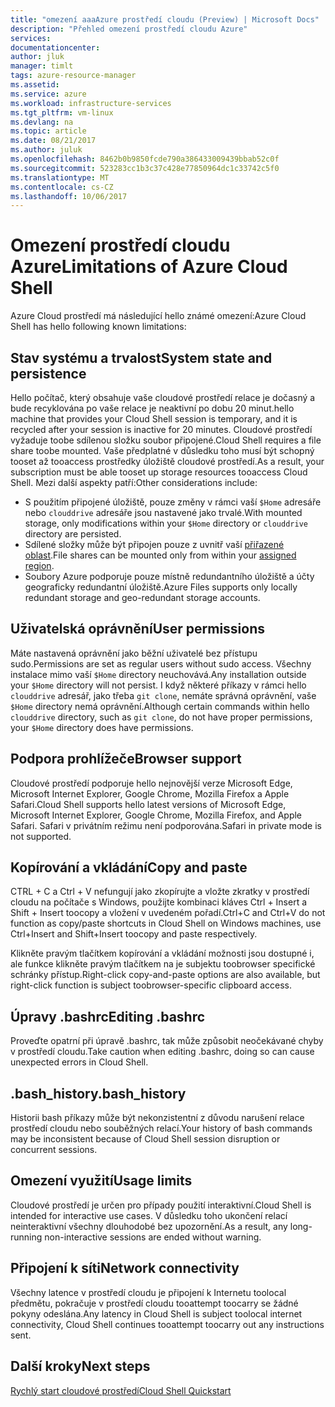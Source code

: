 ```yaml
---
title: "omezení aaaAzure prostředí cloudu (Preview) | Microsoft Docs"
description: "Přehled omezení prostředí cloudu Azure"
services: 
documentationcenter: 
author: jluk
manager: timlt
tags: azure-resource-manager
ms.assetid: 
ms.service: azure
ms.workload: infrastructure-services
ms.tgt_pltfrm: vm-linux
ms.devlang: na
ms.topic: article
ms.date: 08/21/2017
ms.author: juluk
ms.openlocfilehash: 8462b0b9850fcde790a386433009439bbab52c0f
ms.sourcegitcommit: 523283cc1b3c37c428e77850964dc1c33742c5f0
ms.translationtype: MT
ms.contentlocale: cs-CZ
ms.lasthandoff: 10/06/2017
---
```

# <a name="limitations-of-azure-cloud-shell"></a><span data-ttu-id="450ac-103">Omezení prostředí cloudu Azure</span><span class="sxs-lookup"><span data-stu-id="450ac-103">Limitations of Azure Cloud Shell</span></span>
<span data-ttu-id="450ac-104">Azure Cloud prostředí má následující hello známé omezení:</span><span class="sxs-lookup"><span data-stu-id="450ac-104">Azure Cloud Shell has hello following known limitations:</span></span>

## <a name="system-state-and-persistence"></a><span data-ttu-id="450ac-105">Stav systému a trvalost</span><span class="sxs-lookup"><span data-stu-id="450ac-105">System state and persistence</span></span>
<span data-ttu-id="450ac-106">Hello počítač, který obsahuje vaše cloudové prostředí relace je dočasný a bude recyklována po vaše relace je neaktivní po dobu 20 minut.</span><span class="sxs-lookup"><span data-stu-id="450ac-106">hello machine that provides your Cloud Shell session is temporary, and it is recycled after your session is inactive for 20 minutes.</span></span> <span data-ttu-id="450ac-107">Cloudové prostředí vyžaduje toobe sdílenou složku soubor připojené.</span><span class="sxs-lookup"><span data-stu-id="450ac-107">Cloud Shell requires a file share toobe mounted.</span></span> <span data-ttu-id="450ac-108">Vaše předplatné v důsledku toho musí být schopný tooset až tooaccess prostředky úložiště cloudové prostředí.</span><span class="sxs-lookup"><span data-stu-id="450ac-108">As a result, your subscription must be able tooset up storage resources tooaccess Cloud Shell.</span></span> <span data-ttu-id="450ac-109">Mezi další aspekty patří:</span><span class="sxs-lookup"><span data-stu-id="450ac-109">Other considerations include:</span></span>
* <span data-ttu-id="450ac-110">S použitím připojené úložiště, pouze změny v rámci vaší `$Home` adresáře nebo `clouddrive` adresáře jsou nastavené jako trvalé.</span><span class="sxs-lookup"><span data-stu-id="450ac-110">With mounted storage, only modifications within your `$Home` directory or `clouddrive` directory are persisted.</span></span>
* <span data-ttu-id="450ac-111">Sdílené složky může být připojen pouze z uvnitř vaší [přiřazené oblast](persisting-shell-storage.md#mount-a-new-clouddrive).</span><span class="sxs-lookup"><span data-stu-id="450ac-111">File shares can be mounted only from within your [assigned region](persisting-shell-storage.md#mount-a-new-clouddrive).</span></span>
* <span data-ttu-id="450ac-112">Soubory Azure podporuje pouze místně redundantního úložiště a účty geograficky redundantní úložiště.</span><span class="sxs-lookup"><span data-stu-id="450ac-112">Azure Files supports only locally redundant storage and geo-redundant storage accounts.</span></span>

## <a name="user-permissions"></a><span data-ttu-id="450ac-113">Uživatelská oprávnění</span><span class="sxs-lookup"><span data-stu-id="450ac-113">User permissions</span></span>
<span data-ttu-id="450ac-114">Máte nastavená oprávnění jako běžní uživatelé bez přístupu sudo.</span><span class="sxs-lookup"><span data-stu-id="450ac-114">Permissions are set as regular users without sudo access.</span></span> <span data-ttu-id="450ac-115">Všechny instalace mimo vaší `$Home` directory neuchovává.</span><span class="sxs-lookup"><span data-stu-id="450ac-115">Any installation outside your `$Home` directory will not persist.</span></span>
<span data-ttu-id="450ac-116">I když některé příkazy v rámci hello `clouddrive` adresář, jako třeba `git clone`, nemáte správná oprávnění, vaše `$Home` directory nemá oprávnění.</span><span class="sxs-lookup"><span data-stu-id="450ac-116">Although certain commands within hello `clouddrive` directory, such as `git clone`, do not have proper permissions, your `$Home` directory does have permissions.</span></span>

## <a name="browser-support"></a><span data-ttu-id="450ac-117">Podpora prohlížeče</span><span class="sxs-lookup"><span data-stu-id="450ac-117">Browser support</span></span>
<span data-ttu-id="450ac-118">Cloudové prostředí podporuje hello nejnovější verze Microsoft Edge, Microsoft Internet Explorer, Google Chrome, Mozilla Firefox a Apple Safari.</span><span class="sxs-lookup"><span data-stu-id="450ac-118">Cloud Shell supports hello latest versions of Microsoft Edge, Microsoft Internet Explorer, Google Chrome, Mozilla Firefox, and Apple Safari.</span></span> <span data-ttu-id="450ac-119">Safari v privátním režimu není podporována.</span><span class="sxs-lookup"><span data-stu-id="450ac-119">Safari in private mode is not supported.</span></span>

## <a name="copy-and-paste"></a><span data-ttu-id="450ac-120">Kopírování a vkládání</span><span class="sxs-lookup"><span data-stu-id="450ac-120">Copy and paste</span></span>
<span data-ttu-id="450ac-121">CTRL + C a Ctrl + V nefungují jako zkopírujte a vložte zkratky v prostředí cloudu na počítače s Windows, použijte kombinaci kláves Ctrl + Insert a Shift + Insert toocopy a vložení v uvedeném pořadí.</span><span class="sxs-lookup"><span data-stu-id="450ac-121">Ctrl+C and Ctrl+V do not function as copy/paste shortcuts in Cloud Shell on Windows machines, use Ctrl+Insert and Shift+Insert toocopy and paste respectively.</span></span>

<span data-ttu-id="450ac-122">Klikněte pravým tlačítkem kopírování a vkládání možnosti jsou dostupné i, ale funkce klikněte pravým tlačítkem na je subjektu toobrowser specifické schránky přístup.</span><span class="sxs-lookup"><span data-stu-id="450ac-122">Right-click copy-and-paste options are also available, but right-click function is subject toobrowser-specific clipboard access.</span></span>

## <a name="editing-bashrc"></a><span data-ttu-id="450ac-123">Úpravy .bashrc</span><span class="sxs-lookup"><span data-stu-id="450ac-123">Editing .bashrc</span></span>
<span data-ttu-id="450ac-124">Proveďte opatrní při úpravě .bashrc, tak může způsobit neočekávané chyby v prostředí cloudu.</span><span class="sxs-lookup"><span data-stu-id="450ac-124">Take caution when editing .bashrc, doing so can cause unexpected errors in Cloud Shell.</span></span>

## <a name="bashhistory"></a><span data-ttu-id="450ac-125">.bash_history</span><span class="sxs-lookup"><span data-stu-id="450ac-125">.bash_history</span></span>
<span data-ttu-id="450ac-126">Historii bash příkazy může být nekonzistentní z důvodu narušení relace prostředí cloudu nebo souběžných relací.</span><span class="sxs-lookup"><span data-stu-id="450ac-126">Your history of bash commands may be inconsistent because of Cloud Shell session disruption or concurrent sessions.</span></span>

## <a name="usage-limits"></a><span data-ttu-id="450ac-127">Omezení využití</span><span class="sxs-lookup"><span data-stu-id="450ac-127">Usage limits</span></span>
<span data-ttu-id="450ac-128">Cloudové prostředí je určen pro případy použití interaktivní.</span><span class="sxs-lookup"><span data-stu-id="450ac-128">Cloud Shell is intended for interactive use cases.</span></span> <span data-ttu-id="450ac-129">V důsledku toho ukončení relací neinteraktivní všechny dlouhodobé bez upozornění.</span><span class="sxs-lookup"><span data-stu-id="450ac-129">As a result, any long-running non-interactive sessions are ended without warning.</span></span>

## <a name="network-connectivity"></a><span data-ttu-id="450ac-130">Připojení k síti</span><span class="sxs-lookup"><span data-stu-id="450ac-130">Network connectivity</span></span>
<span data-ttu-id="450ac-131">Všechny latence v prostředí cloudu je připojení k Internetu toolocal předmětu, pokračuje v prostředí cloudu tooattempt toocarry se žádné pokyny odeslána.</span><span class="sxs-lookup"><span data-stu-id="450ac-131">Any latency in Cloud Shell is subject toolocal internet connectivity, Cloud Shell continues tooattempt toocarry out any instructions sent.</span></span>

## <a name="next-steps"></a><span data-ttu-id="450ac-132">Další kroky</span><span class="sxs-lookup"><span data-stu-id="450ac-132">Next steps</span></span>
[<span data-ttu-id="450ac-133">Rychlý start cloudové prostředí</span><span class="sxs-lookup"><span data-stu-id="450ac-133">Cloud Shell Quickstart</span></span>](quickstart.md)

